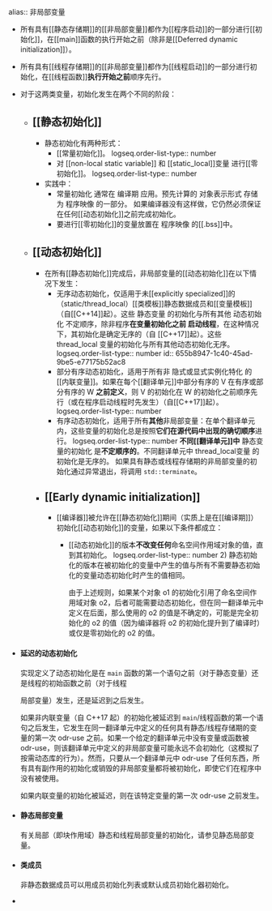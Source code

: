 alias:: 非局部变量

- 所有具有[[静态存储期]]的[[非局部变量]]都作为[[程序启动]]的一部分进行[[初始化]]，在[[main]]函数的执行开始之前（除非是[[Deferred dynamic initialization]]）。
- 所有具有[[线程存储期]]的[[非局部变量]]都作为[[线程启动]]的一部分进行初始化，在[[线程函数]]**执行开始之前**顺序先行。
- 对于这两类变量，初始化发生在两个不同的阶段：
	- ## [[静态初始化]]
		- 静态初始化有两种形式：
			- [[常量初始化]]。
			  logseq.order-list-type:: number
			- 对 [[non-local static variable]] 和 [[static_local]]变量 进行[[零初始化]]。
			  logseq.order-list-type:: number
		- 实践中：
			- 常量初始化 通常在 编译期 应用。预先计算的 对象表示形式 存储为 程序映像 的一部分。
			  如果编译器没有这样做，它仍然必须保证在任何[[动态初始化]]之前完成初始化。
			- 要进行[[零初始化]]的变量放置在 程序映像 的[[.bss]]中。
	- ## [[动态初始化]]
		- 在所有[[静态初始化]]完成后，非局部变量的[[动态初始化]]在以下情况下发生：
			- 无序动态初始化，仅适用于未[[explicitly specialized]]的（static/thread_local）[[类模板]]静态数据成员和[[变量模板]]（自[[C++14]]起）。这些 静态变量 的初始化与所有其他 动态初始化 不定顺序，除非程序**在变量初始化之前 启动线程**，在这种情况下，其初始化是确定无序的（自 [[C++17]]起）。这些 thread_local 变量的初始化与所有其他动态初始化无序。
			  logseq.order-list-type:: number
			  id:: 655b8947-1c40-45ad-9be5-e77175b52ac8
			- 部分有序动态初始化，适用于所有非 隐式或显式实例化特化 的[[内联变量]]。如果在每个[[翻译单元]]中部分有序的 V 在有序或部分有序的 W **之前定义**，则 V 的初始化在 W 的初始化之前顺序先行（或在程序启动线程时先发生）（自[[C++17]]起）。
			  logseq.order-list-type:: number
			- 有序动态初始化，适用于所有**其他**非局部变量：在单个翻译单元内，这些变量的初始化总是按照**它们在源代码中出现的确切顺序**进行。
			  logseq.order-list-type:: number
			  **不同[[翻译单元]]中** 静态变量的初始化 是**不定顺序的**。不同翻译单元中 thread_local变量 的初始化是无序的。
			  如果具有静态或线程存储期的非局部变量的初始化通过异常退出，将调用 `std::terminate`。
		- ## [[Early dynamic initialization]]
			- [[编译器]]被允许在[[静态初始化]]期间（实质上是在[[编译期]]）初始化[[动态初始化]]的变量，如果以下条件都成立：
				- [[动态初始化]]的版本**不改变任何**命名空间作用域对象的值，直到其初始化。
				  logseq.order-list-type:: number
				  2) 静态初始化的版本在被初始化的变量中产生的值与所有不需要静态初始化的变量动态初始化时产生的值相同。
				  
				  由于上述规则，如果某个对象 o1 的初始化引用了命名空间作用域对象 o2，后者可能需要动态初始化，但在同一翻译单元中定义在后面，那么使用的 o2 的值是不确定的，可能是完全初始化的 o2 的值（因为编译器将 o2 的初始化提升到了编译时）或仅是零初始化的 o2 的值。
- #### 延迟的动态初始化
  实现定义了动态初始化是在 `main` 函数的第一个语句之前（对于静态变量）还是线程的初始函数之前（对于线程
  
  局部变量）发生，还是延迟到之后发生。
  
  如果非内联变量（自 C++17 起）的初始化被延迟到 `main`/线程函数的第一个语句之后发生，它发生在同一翻译单元中定义的任何具有静态/线程存储期的变量的第一次 odr-use 之前。如果一个给定的翻译单元中没有变量或函数被 odr-use，则该翻译单元中定义的非局部变量可能永远不会初始化（这模拟了按需动态库的行为）。然而，只要从一个翻译单元中 odr-use 了任何东西，所有具有副作用的初始化或销毁的非局部变量都将被初始化，即使它们在程序中没有被使用。
  
  如果内联变量的初始化被延迟，则在该特定变量的第一次 odr-use 之前发生。
- #### 静态局部变量
  有关局部（即块作用域）静态和线程局部变量的初始化，请参见静态局部变量。
- #### 类成员
  非静态数据成员可以用成员初始化列表或默认成员初始化器初始化。
-
